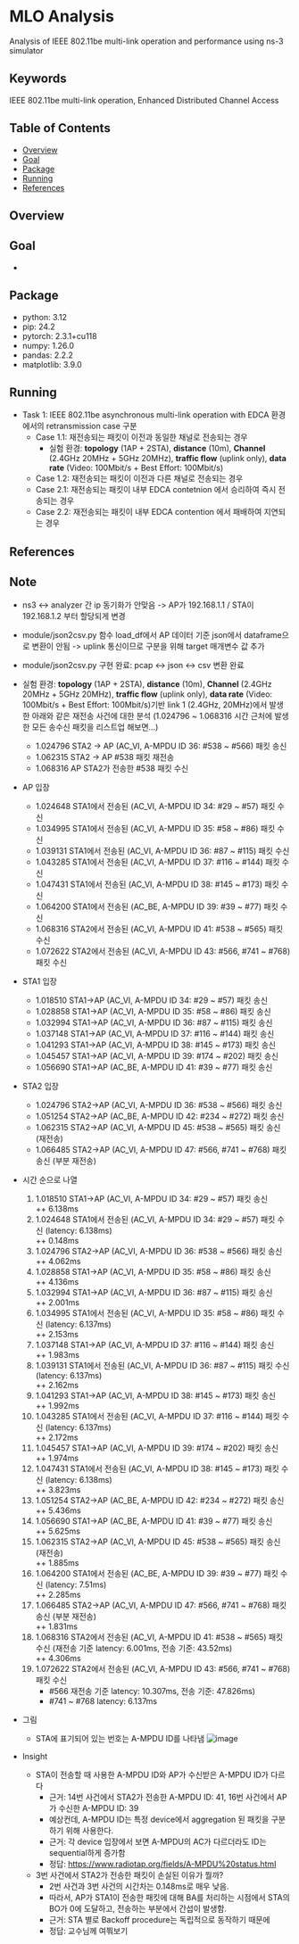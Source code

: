 # MLO Analysis
Analysis of IEEE 802.11be multi-link operation and performance using ns-3 simulator

## Keywords
IEEE 802.11be multi-link operation, Enhanced Distributed Channel Access

## Table of Contents
* [Overview](#overview)
* [Goal](#goal)
* [Package](#package)
* [Running](#running)
* [References](#references)

## Overview

## Goal
* 

## Package
* python: 3.12
* pip: 24.2
* pytorch: 2.3.1+cu118
* numpy: 1.26.0
* pandas: 2.2.2
* matplotlib: 3.9.0

## Running
* Task 1: IEEE 802.11be asynchronous multi-link operation with EDCA 환경에서의 retransmission case 구분
  * Case 1.1: 재전송되는 패킷이 이전과 동일한 채널로 전송되는 경우
    - 실험 환경: **topology** (1AP + 2STA), **distance** (10m), **Channel** (2.4GHz 20MHz + 5GHz 20MHz), **traffic flow** (uplink only), **data rate** (Video: 100Mbit/s + Best Effort: 100Mbit/s)
  * Case 1.2: 재전송되는 패킷이 이전과 다른 채널로 전송되는 경우
  * Case 2.1: 재전송되는 패킷이 내부 EDCA contetnion 에서 승리하여 즉시 전송되는 경우
  * Case 2.2: 재전송되는 패킷이 내부 EDCA contention 에서 패배하여 지연되는 경우

  
## References


## Note
* ns3 <-> analyzer 간 ip 동기화가 안맞음 -> AP가 192.168.1.1 / STA이 192.168.1.2 부터 할당되게 변경
* module/json2csv.py 함수 load_df에서 AP 데이터 기준 json에서 dataframe으로 변환이 안됨 -> uplink 통신이므로 구분을 위해 target 매개변수 값 추가
* module/json2csv.py 구현 완료: pcap <-> json <-> csv 변환 완료

* 실험 환경: **topology** (1AP + 2STA), **distance** (10m), **Channel** (2.4GHz 20MHz + 5GHz 20MHz), **traffic flow** (uplink only), **data rate** (Video: 100Mbit/s + Best Effort: 100Mbit/s)기반 link 1 (2.4GHz, 20MHz)에서 발생한 아래와 같은 재전송 사건에 대한 분석 (1.024796 ~ 1.068316 시간 근처에 발생한 모든 송수신 패킷을 리스트업 해보면...)
  * 1.024796 STA2 -> AP (AC_VI, A-MPDU ID 36: #538 ~ #566) 패킷 송신
  * 1.062315 STA2 -> AP #538 패킷 재전송
  * 1.068316 AP STA2가 전송한 #538 패킷 수신

* AP 입장
  * 1.024648 STA1에서 전송된 (AC_VI, A-MPDU ID 34: #29 ~ #57) 패킷 수신
  * 1.034995 STA1에서 전송된 (AC_VI, A-MPDU ID 35: #58 ~ #86) 패킷 수신
  * 1.039131 STA1에서 전송된 (AC_VI, A-MPDU ID 36: #87 ~ #115) 패킷 수신
  * 1.043285 STA1에서 전송된 (AC_VI, A-MPDU ID 37: #116 ~ #144) 패킷 수신
  * 1.047431 STA1에서 전송된 (AC_VI, A-MPDU ID 38: #145 ~ #173) 패킷 수신
  * 1.064200 STA1에서 전송된 (AC_BE, A-MPDU ID 39: #39 ~ #77) 패킷 수신
  * 1.068316 STA2에서 전송된 (AC_VI, A-MPDU ID 41: #538 ~ #565) 패킷 수신
  * 1.072622 STA2에서 전송된 (AC_VI, A-MPDU ID 43: #566, #741 ~ #768) 패킷 수신
   
* STA1 입장
  * 1.018510 STA1->AP (AC_VI, A-MPDU ID 34: #29 ~ #57) 패킷 송신
  * 1.028858 STA1->AP (AC_VI, A-MPDU ID 35: #58 ~ #86) 패킷 송신
  * 1.032994 STA1->AP (AC_VI, A-MPDU ID 36: #87 ~ #115) 패킷 송신
  * 1.037148 STA1->AP (AC_VI, A-MPDU ID 37: #116 ~ #144) 패킷 송신
  * 1.041293 STA1->AP (AC_VI, A-MPDU ID 38: #145 ~ #173) 패킷 송신
  * 1.045457 STA1->AP (AC_VI, A-MPDU ID 39: #174 ~ #202) 패킷 송신
  * 1.056690 STA1->AP (AC_BE, A-MPDU ID 41: #39 ~ #77) 패킷 송신
   
* STA2 입장
  * 1.024796 STA2->AP (AC_VI, A-MPDU ID 36: #538 ~ #566) 패킷 송신
  * 1.051254 STA2->AP (AC_BE, A-MPDU ID 42: #234 ~ #272) 패킷 송신
  * 1.062315 STA2->AP (AC_VI, A-MPDU ID 45: #538 ~ #565) 패킷 송신 (재전송)
  * 1.066485 STA2->AP (AC_VI, A-MPDU ID 47: #566, #741 ~ #768) 패킷 송신 (부분 재전송)
   
* 시간 순으로 나열  
  1. 1.018510 STA1->AP (AC_VI, A-MPDU ID 34: #29 ~ #57) 패킷 송신  
  ++ 6.138ms
  2. 1.024648 STA1에서 전송된 (AC_VI, A-MPDU ID 34: #29 ~ #57) 패킷 수신 (latency: 6.138ms)  
  ++ 0.148ms
  3. 1.024796 STA2->AP (AC_VI, A-MPDU ID 36: #538 ~ #566) 패킷 송신  
  ++ 4.062ms
  4. 1.028858 STA1->AP (AC_VI, A-MPDU ID 35: #58 ~ #86) 패킷 송신  
  ++ 4.136ms
  5. 1.032994 STA1->AP (AC_VI, A-MPDU ID 36: #87 ~ #115) 패킷 송신  
  ++ 2.001ms
  6. 1.034995 STA1에서 전송된 (AC_VI, A-MPDU ID 35: #58 ~ #86) 패킷 수신 (latency: 6.137ms)  
  ++ 2.153ms
  7. 1.037148 STA1->AP (AC_VI, A-MPDU ID 37: #116 ~ #144) 패킷 송신  
  ++ 1.983ms
  8. 1.039131 STA1에서 전송된 (AC_VI, A-MPDU ID 36: #87 ~ #115) 패킷 수신 (latency: 6.137ms)  
  ++ 2.162ms
  9. 1.041293 STA1->AP (AC_VI, A-MPDU ID 38: #145 ~ #173) 패킷 송신  
  ++ 1.992ms
  10. 1.043285 STA1에서 전송된 (AC_VI, A-MPDU ID 37: #116 ~ #144) 패킷 수신 (latency: 6.137ms)  
  ++ 2.172ms
  11. 1.045457 STA1->AP (AC_VI, A-MPDU ID 39: #174 ~ #202) 패킷 송신  
  ++ 1.974ms
  12. 1.047431 STA1에서 전송된 (AC_VI, A-MPDU ID 38: #145 ~ #173) 패킷 수신 (latency: 6.138ms)  
  ++ 3.823ms
  13. 1.051254 STA2->AP (AC_BE, A-MPDU ID 42: #234 ~ #272) 패킷 송신  
  ++ 5.436ms
  14. 1.056690 STA1->AP (AC_BE, A-MPDU ID 41: #39 ~ #77) 패킷 송신  
  ++ 5.625ms
  15. 1.062315 STA2->AP (AC_VI, A-MPDU ID 45: #538 ~ #565) 패킷 송신 (재전송)  
  ++ 1.885ms
  16. 1.064200 STA1에서 전송된 (AC_BE, A-MPDU ID 39: #39 ~ #77) 패킷 수신 (latency: 7.51ms)  
  ++ 2.285ms
  17. 1.066485 STA2->AP (AC_VI, A-MPDU ID 47: #566, #741 ~ #768) 패킷 송신 (부분 재전송)  
  ++ 1.831ms
  18. 1.068316 STA2에서 전송된 (AC_VI, A-MPDU ID 41: #538 ~ #565) 패킷 수신 (재전송 기준 latency: 6.001ms, 전송 기준: 43.52ms)  
  ++ 4.306ms
  19. 1.072622 STA2에서 전송된 (AC_VI, A-MPDU ID 43: #566, #741 ~ #768) 패킷 수신  
      - #566 재전송 기준 latency: 10.307ms, 전송 기준: 47.826ms)  
      - #741 ~ #768 latency: 6.137ms

* 그림
  * STA에 표기되어 있는 번호는 A-MPDU ID를 나타냄
![image](https://github.com/user-attachments/assets/15550ab9-f94c-4301-8209-16c9b07433b8)

* Insight
  * STA이 전송할 때 사용한 A-MPDU ID와 AP가 수신받은 A-MPDU ID가 다르다
    * 근거: 14번 사건에서 STA2가 전송한 A-MPDU ID: 41, 16번 사건에서 AP가 수신한 A-MPDU ID: 39
    * 예상컨데, A-MPDU ID는 특정 device에서 aggregation 된 패킷을 구분하기 위해 사용한다.
    * 근거: 각 device 입장에서 보면 A-MPDU의 AC가 다르더라도 ID는 sequential하게 증가함
    * 정답: https://www.radiotap.org/fields/A-MPDU%20status.html
  * 3번 사건에서 STA2가 전송한 패킷이 손실된 이유가 뭘까?
    * 2번 사건과 3번 사건의 시간차는 0.148ms로 매우 낮음.
    * 따라서, AP가 STA1이 전송한 패킷에 대해 BA를 처리하는 시점에서 STA의 BO가 0에 도달하고, 전송하는 부분에서 간섭이 발생함.
    * 근거: STA 별로 Backoff procedure는 독립적으로 동작하기 때문에
    * 정답: 교수님께 여쭤보기
